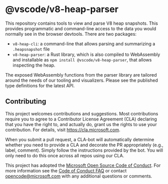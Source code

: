 # @vscode/v8-heap-parser

This repository contains tools to view and parse V8 heap snapshots. This provides programmatic and command-line access to the data you would normally see in the browser devtools. There are two packages:

- `v8-heap-cli`: a command-line that allows parsing and summarizing a `.heapsnapshot` file
- `v8-heap-parser`: a Rust library, which is also compiled to WebAssembly and installable as `npm install @vscode/v8-heap-parser`, that allows inspecting the heap.

The exposed WebAssembly functions from the parser library are tailored around the needs of our tooling and visualizers. Please see the published type definitions for the latest API.

## Contributing

This project welcomes contributions and suggestions. Most contributions require you to agree to a
Contributor License Agreement (CLA) declaring that you have the right to, and actually do, grant us
the rights to use your contribution. For details, visit https://cla.microsoft.com.

When you submit a pull request, a CLA-bot will automatically determine whether you need to provide
a CLA and decorate the PR appropriately (e.g., label, comment). Simply follow the instructions
provided by the bot. You will only need to do this once across all repos using our CLA.

This project has adopted the [Microsoft Open Source Code of Conduct](https://opensource.microsoft.com/codeofconduct/).
For more information see the [Code of Conduct FAQ](https://opensource.microsoft.com/codeofconduct/faq/) or
contact [opencode@microsoft.com](mailto:opencode@microsoft.com) with any additional questions or comments.
